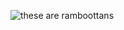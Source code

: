 ![these are ramboottans](https://www.google.com/imgres?imgurl=https%3A%2F%2Fi0.wp.com%2Fimages-prod.healthline.com%2Fhlcmsresource%2Fimages%2FAN_images%2Frambutan-1296x728-feature.jpg%3Fw%3D1155%26h%3D1528&imgrefurl=https%3A%2F%2Fwww.healthline.com%2Fnutrition%2Frambutan&tbnid=t8SkJ9PVXq6fmM&vet=12ahUKEwiQ8ZKat_fqAhUBGbcAHaziD3sQMygAegUIARDUAQ..i&docid=M2XOPGY721FBMM&w=1155&h=648&q=rambutan&ved=2ahUKEwiQ8ZKat_fqAhUBGbcAHaziD3sQMygAegUIARDUAQ)
